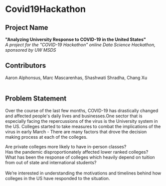 # Covid19Hackathon
## Project Name <br />
**"Analyzing University Response to COVID-19 in the United States" <br />**
*A project for the "COVID-19 Hackathon" online Data Science Hackathon, sponsored by UW MSDS*
<br />
## Contributors <br />
 Aaron Alphonsus, Marc Mascarenhas, Shashwati Shradha, Chang Xu<br />
<br />

## Problem Statement <br />
Over the course of the last few months, COVID-19 has drastically changed and affected people's daily lives and businesses.One sector that is especially facing the repercussions of the virus is the University system in the US. Colleges started to take measures to combat the implications of the virus in early March - There are many factors that drove the decision making process at each of the colleges.<br />

Are private colleges more likely to have in-person classes? <br />
Has the pandemic disproportionately affected lower ranked colleges? <br />
What has been the response of colleges which heavily depend on tuition from out of state and international students?<br />
<br />
We’re interested in understanding the motivations and timelines behind how colleges in the US have responded to the situation.<br />
